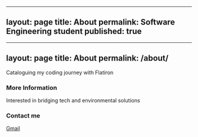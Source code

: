 
---
layout: page
title: About
permalink: Software Engineering student
published: true
---
---
layout: page
title: About
permalink: /about/
---

Cataloguing my coding journey with Flatiron

### More Information

Interested in bridging tech and environmental solutions

### Contact me

[Gmail](mailto:@gmail.com)
